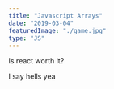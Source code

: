 ```yaml
---
title: "Javascript Arrays"
date: "2019-03-04"
featuredImage: "./game.jpg"
type: "JS"
---
```


Is react worth it?

I say hells yea